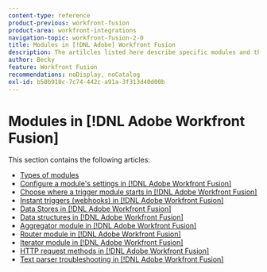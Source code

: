 ```yaml
---
content-type: reference
product-previous: workfront-fusion
product-area: workfront-integrations
navigation-topic: workfront-fusion-2-0
title: Modules in [!DNL Adobe] Workfront Fusion
description: The artilcles listed here describe specific modules and their functionality in [!DNL Adobe Workfront Fusion].
author: Becky
feature: Workfront Fusion
recommendations: noDisplay, noCatalog
exl-id: b50b918c-7c74-442c-a91a-3f313d40d00b
---
```

# Modules in [!DNL Adobe Workfront Fusion]

This section contains the following articles:

* [Types of modules](../../workfront-fusion/modules/module-types.md)
* [Configure a module's settings in [!DNL Adobe Workfront Fusion]](../../workfront-fusion/modules/configure-a-modules-settings.md)
* [Choose where a trigger module starts in [!DNL Adobe Workfront Fusion]](../../workfront-fusion/modules/choose-where-trigger-module-starts.md)
* [Instant triggers (webhooks) in [!DNL Adobe Workfront Fusion]](/help/quicksilver/workfront-fusion/webhooks/instant-triggers-webhooks.md)
* [Data Stores in [!DNL Adobe Workfront Fusion]](../../workfront-fusion/modules/data-stores.md)
* [Data structures in [!DNL Adobe Workfront Fusion]](../../workfront-fusion/modules/data-structures.md)
* [Aggregator module in [!DNL Adobe Workfront Fusion]](../../workfront-fusion/modules/aggregator-module.md)
* [Router module in [!DNL Adobe Workfront Fusion]](../../workfront-fusion/modules/router-module.md)
* [Iterator module in [!DNL Adobe Workfront Fusion]](../../workfront-fusion/modules/iterator-module.md)
* [HTTP request methods in [!DNL Adobe Workfront Fusion]](../../workfront-fusion/modules/http-request-methods.md)
* [Text parser troubleshooting in [!DNL Adobe Workfront Fusion]](../../workfront-fusion/modules/text-parser-troubleshooting.md)
